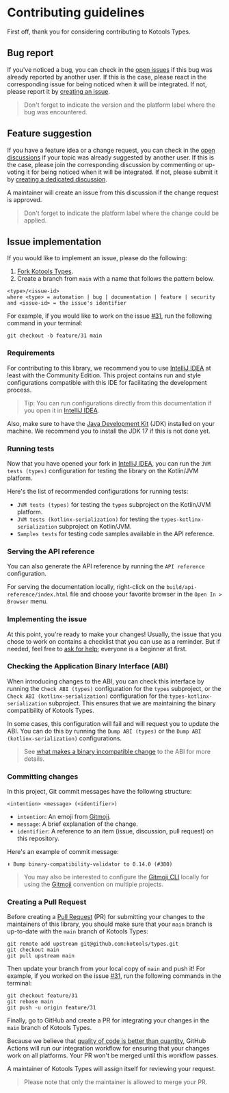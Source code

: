 # Contributing guidelines

First off, thank you for considering contributing to Kotools Types.

## Bug report

If you've noticed a bug, you can check in the [open issues] if this bug was
already reported by another user.
If this is the case, please react in the corresponding issue for being noticed
when it will be integrated.
If not, please report it by [creating an issue].

> Don't forget to indicate the version and the platform label where the bug was
> encountered.

[creating an issue]: https://github.com/kotools/types/issues/new?assignees=&labels=bug&projects=&template=bug-template.md&title=Bug
[open issues]: https://github.com/kotools/types/issues?q=is%3Aopen+is%3Aissue+label%3Abug

## Feature suggestion

If you have a feature idea or a change request, you can check in the
[open discussions] if your topic was already suggested by another user.
If this is the case, please join the corresponding discussion by commenting or
up-voting it for being noticed when it will be integrated.
If not, please submit it by [creating a dedicated discussion].

A maintainer will create an issue from this discussion if the change request is
approved.

> Don't forget to indicate the platform label where the change could be applied.

[creating a dedicated discussion]: https://github.com/kotools/types/discussions/new?category=ideas&labels=feature
[open discussions]: https://github.com/kotools/types/discussions/categories/ideas?discussions_q=is%3Aopen+category%3AIdeas+sort%3Atop

## Issue implementation

If you would like to implement an issue, please do the following:

1. [Fork Kotools Types].
2. Create a branch from `main` with a name that follows the pattern below.

```text
<type>/<issue-id>
where <type> = automation | bug | documentation | feature | security
and <issue-id> = the issue's identifier
```

For example, if you would like to work on the issue [#31], run the following
command in your terminal:

```shell
git checkout -b feature/31 main
```

[#31]: https://github.com/kotools/types/issues/31
[Fork Kotools Types]: https://github.com/kotools/types/fork

### Requirements

For contributing to this library, we recommend you to use [IntelliJ IDEA] at
least with the Community Edition.
This project contains run and style configurations compatible with this IDE for
facilitating the development process.

> Tip: You can run configurations directly from this documentation if you open
> it in [IntelliJ IDEA].

Also, make sure to have the [Java Development Kit] (JDK) installed on your
machine.
We recommend you to install the JDK 17 if this is not done yet.

[IntelliJ IDEA]: https://www.jetbrains.com/fr-fr/idea
[Java Development Kit]: https://www.oracle.com/fr/java/technologies/downloads

### Running tests

Now that you have opened your fork in [IntelliJ IDEA], you can run the
`JVM tests (types)` configuration for testing the library on the Kotlin/JVM
platform.

Here's the list of recommended configurations for running tests:

- `JVM tests (types)` for testing the `types` subproject on the Kotlin/JVM
  platform.
- `JVM tests (kotlinx-serialization)` for testing the
  `types-kotlinx-serialization` subproject on Kotlin/JVM.
- `Samples tests` for testing code samples available in the API reference.

### Serving the API reference

You can also generate the API reference by running the `API reference`
configuration.

For serving the documentation locally, right-click on the
`build/api-reference/index.html` file and choose your favorite browser in the
`Open In > Browser` menu.

### Implementing the issue

At this point, you're ready to make your changes!
Usually, the issue that you chose to work on contains a checklist that you can
use as a reminder.
But if needed, feel free to [ask for help]; everyone is a beginner at first.

[ask for help]: https://github.com/kotools/types/discussions/new?category=q-a

### Checking the Application Binary Interface (ABI)

When introducing changes to the ABI, you can check this interface by running the
`Check ABI (types)` configuration for the `types` subproject, or the
`Check ABI (kotlinx-serialization)` configuration for the
`types-kotlinx-serialization` subproject.
This ensures that we are maintaining the binary compatibility of Kotools Types.

In some cases, this configuration will fail and will request you to update the
ABI.
You can do this by running the `Dump ABI (types)` or the
`Dump ABI (kotlinx-serialization)` configurations.

> See [what makes a binary incompatible change] to the ABI for more details.

[what makes a binary incompatible change]: https://github.com/Kotlin/binary-compatibility-validator#what-makes-an-incompatible-change-to-the-public-binary-api

### Committing changes

In this project, Git commit messages have the following structure:

```text
<intention> <message> (<identifier>)
```

- `intention`: An emoji from [Gitmoji](https://gitmoji.dev).
- `message`: A brief explanation of the change.
- `identifier`: A reference to an item (issue, discussion, pull request) on this
  repository.

Here's an example of commit message:

```text
⬆️ Bump binary-compatibility-validator to 0.14.0 (#380)
```

> You may also be interested to configure the
> [Gitmoji CLI](https://github.com/carloscuesta/gitmoji-cli) locally for using
> the [Gitmoji](https://github.com/carloscuesta/gitmoji) convention on multiple
> projects.

### Creating a Pull Request

Before creating a [Pull Request] (PR) for submitting your changes to the
maintainers of this library, you should make sure that your `main` branch is
up-to-date with the `main` branch of Kotools Types:

```shell
git remote add upstream git@github.com:kotools/types.git
git checkout main
git pull upstream main
```

Then update your branch from your local copy of `main` and push it!
For example, if you worked on the issue [#31], run the following commands in the
terminal:

```shell
git checkout feature/31
git rebase main
git push -u origin feature/31
```

Finally, go to GitHub and create a PR for integrating your changes in the `main`
branch of Kotools Types.

Because we believe that [quality of code is better than quantity], GitHub
Actions will run our integration workflow for ensuring that your changes work on
all platforms.
Your PR won't be merged until this workflow passes.

A maintainer of Kotools Types will assign itself for reviewing your request.

> Please note that only the maintainer is allowed to merge your PR.

[Pull Request]: https://help.github.com/articles/creating-a-pull-request
[quality of code is better than quantity]: https://github.com/kotools/types#design-goals

